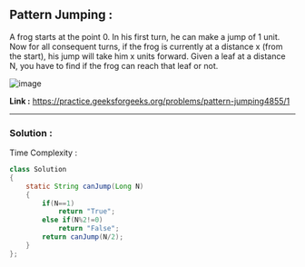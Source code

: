 ## Pattern Jumping :

A frog starts at the point 0. In his first turn, he can make a jump of 1 unit. Now for all consequent turns, if the frog is currently at a distance x (from the start), his jump will take him x units forward. Given a leaf at a distance N, you have to find if the frog can reach that leaf or not.

![image](https://user-images.githubusercontent.com/23376002/167265045-7b82032a-8555-4db1-8a1c-bdb65550acd4.png)


**Link :** https://practice.geeksforgeeks.org/problems/pattern-jumping4855/1


---------------------------------------------------------------------------------------------------------------------------------------------------------


### Solution :

Time Complexity :


```java
class Solution 
{
    static String canJump(Long N) 
    {
        if(N==1)
            return "True";
        else if(N%2!=0)
            return "False";
        return canJump(N/2);
    }
};

```



